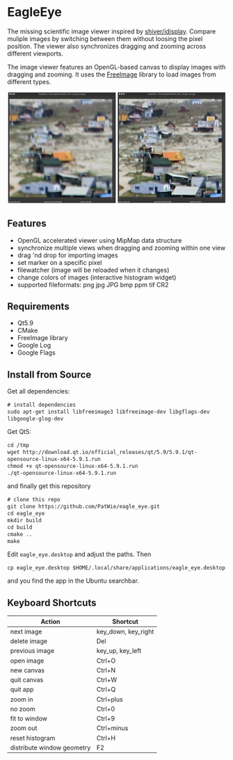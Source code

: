  # EagleEye

The missing scientific image viewer inspired by [shiver/idisplay](https://sourceforge.net/p/shiver/idisplay). Compare muliple images by switching between them without loosing the pixel position. The viewer also synchronizes dragging and zooming across different viewports.

The image viewer features an OpenGL-based canvas to display images with dragging and zooming. It uses the [FreeImage](freeimage.sourceforge.net) library to load images from different types.

<p align="center"> <img src="./screenshot.jpg"> </p>

## Features

- OpenGL accelerated viewer using MipMap data structure
- synchronize multiple views when dragging and zooming within one view
- drag 'nd drop for importing images
- set marker on a specific pixel
- filewatcher (image will be reloaded when it changes)
- change colors of images (interactive histogram widget)
- supported fileformats: png jpg JPG bmp ppm tif CR2

## Requirements

- Qt5.9
- CMake
- FreeImage library
- Google Log
- Google Flags

## Install from Source

Get all dependencies:

    # install dependencies
    sudo apt-get install libfreeimage3 libfreeimage-dev libgflags-dev libgoogle-glog-dev

Get Qt5:

    cd /tmp
    wget http://download.qt.io/official_releases/qt/5.9/5.9.1/qt-opensource-linux-x64-5.9.1.run
    chmod +x qt-opensource-linux-x64-5.9.1.run
    ./qt-opensource-linux-x64-5.9.1.run


and finally get this repository

    # clone this repo
    git clone https://github.com/PatWie/eagle_eye.git
    cd eagle_eye
    mkdir build
    cd build
    cmake ..
    make

Edit `eagle_eye.desktop` and adjust the paths. Then 

    cp eagle_eye.desktop $HOME/.local/share/applications/eagle_eye.desktop

and you find the app in the Ubuntu searchbar.

## Keyboard Shortcuts


| Action                        | Shortcut            |
| ------                        | ------              |
| next image                    | key_down, key_right |
| delete image                  | Del                 |
| previous image                | key_up, key_left    |
| open image                    | Ctrl+O              |
| new canvas                    | Ctrl+N              |
| quit canvas                   | Ctrl+W              |
| quit app                      | Ctrl+Q              |
| zoom in                       | Ctrl+plus           |
| no zoom                       | Ctrl+0              |
| fit to window                 | Ctrl+9              |
| zoom out                      | Ctrl+minus          |
| reset histogram               | Ctrl+H              |
| distribute window geometry    | F2                  |
